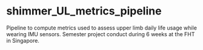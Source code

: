 # shimmer_UL_metrics_pipeline
Pipeline to compute metrics used to assess upper limb daily life usage while wearing IMU sensors. Semester project conduct during 6 weeks at the FHT in Singapore. 
